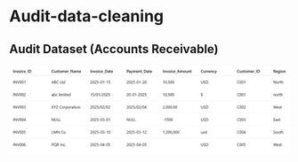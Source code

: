 # Audit-data-cleaning

## Audit Dataset (Accounts Receivable)
![img alt](https://github.com/nsankareswari-70/Audit-data-cleaning/blob/9894901e84e56386c19cfaf8dac1d7268a9c6bc1/audit1.png)
